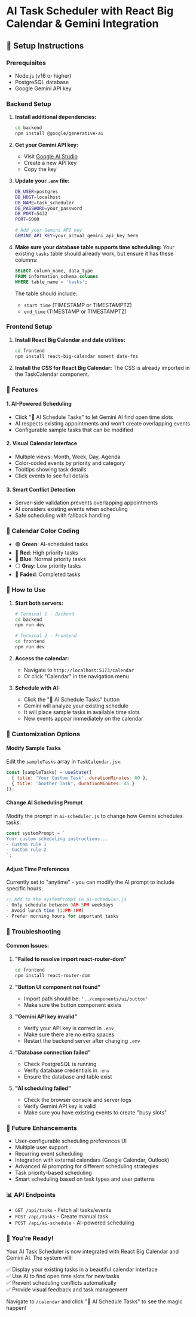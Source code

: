 # AI Task Scheduler with React Big Calendar & Gemini Integration

## 🚀 Setup Instructions

### Prerequisites
- Node.js (v16 or higher)
- PostgreSQL database
- Google Gemini API key

### Backend Setup

1. **Install additional dependencies:**
   ```bash
   cd backend
   npm install @google/generative-ai
   ```

2. **Get your Gemini API key:**
   - Visit [Google AI Studio](https://makersuite.google.com/app/apikey)
   - Create a new API key
   - Copy the key

3. **Update your `.env` file:**
   ```bash
   DB_USER=postgres
   DB_HOST=localhost
   DB_NAME=task_scheduler
   DB_PASSWORD=your_password
   DB_PORT=5432
   PORT=5000
   
   # Add your Gemini API key
   GEMINI_API_KEY=your_actual_gemini_api_key_here
   ```

4. **Make sure your database table supports time scheduling:**
   Your existing `tasks` table should already work, but ensure it has these columns:
   ```sql
   SELECT column_name, data_type 
   FROM information_schema.columns 
   WHERE table_name = 'tasks';
   ```

   The table should include:
   - `start_time` (TIMESTAMP or TIMESTAMPTZ)
   - `end_time` (TIMESTAMP or TIMESTAMPTZ)

### Frontend Setup

1. **Install React Big Calendar and date utilities:**
   ```bash
   cd frontend
   npm install react-big-calendar moment date-fns
   ```

2. **Install the CSS for React Big Calendar:**
   The CSS is already imported in the TaskCalendar component.

### 🎯 Features

#### 1. **AI-Powered Scheduling**
- Click "🤖 AI Schedule Tasks" to let Gemini AI find open time slots
- AI respects existing appointments and won't create overlapping events
- Configurable sample tasks that can be modified

#### 2. **Visual Calendar Interface**
- Multiple views: Month, Week, Day, Agenda
- Color-coded events by priority and category
- Tooltips showing task details
- Click events to see full details

#### 3. **Smart Conflict Detection**
- Server-side validation prevents overlapping appointments
- AI considers existing events when scheduling
- Safe scheduling with fallback handling

### 🎨 Calendar Color Coding

- 🟢 **Green**: AI-scheduled tasks
- 🔴 **Red**: High priority tasks  
- 🔵 **Blue**: Normal priority tasks
- ⚪ **Gray**: Low priority tasks
- 🫥 **Faded**: Completed tasks

### 📝 How to Use

1. **Start both servers:**
   ```bash
   # Terminal 1 - Backend
   cd backend
   npm run dev
   
   # Terminal 2 - Frontend  
   cd frontend
   npm run dev
   ```

2. **Access the calendar:**
   - Navigate to `http://localhost:5173/calendar`
   - Or click "Calendar" in the navigation menu

3. **Schedule with AI:**
   - Click the "🤖 AI Schedule Tasks" button
   - Gemini will analyze your existing schedule
   - It will place sample tasks in available time slots
   - New events appear immediately on the calendar

### 🔧 Customization Options

#### Modify Sample Tasks
Edit the `sampleTasks` array in `TaskCalendar.jsx`:
```javascript
const [sampleTasks] = useState([
  { title: 'Your Custom Task', durationMinutes: 60 },
  { title: 'Another Task', durationMinutes: 45 }
]);
```

#### Change AI Scheduling Prompt
Modify the prompt in `ai-scheduler.js` to change how Gemini schedules tasks:
```javascript
const systemPrompt = `
Your custom scheduling instructions...
- Custom rule 1
- Custom rule 2  
`;
```

#### Adjust Time Preferences
Currently set to "anytime" - you can modify the AI prompt to include specific hours:
```javascript
// Add to the systemPrompt in ai-scheduler.js
- Only schedule between 9AM-5PM weekdays
- Avoid lunch time (12PM-1PM)
- Prefer morning hours for important tasks
```

### 🐛 Troubleshooting

#### Common Issues:

1. **"Failed to resolve import react-router-dom"**
   ```bash
   cd frontend
   npm install react-router-dom
   ```

2. **"Button UI component not found"**
   - Import path should be: `'../components/ui/button'`
   - Make sure the button component exists

3. **"Gemini API key invalid"**
   - Verify your API key is correct in `.env`
   - Make sure there are no extra spaces
   - Restart the backend server after changing `.env`

4. **"Database connection failed"**
   - Check PostgreSQL is running
   - Verify database credentials in `.env`
   - Ensure the database and table exist

5. **"AI scheduling failed"**
   - Check the browser console and server logs
   - Verify Gemini API key is valid
   - Make sure you have existing events to create "busy slots"

### 🔮 Future Enhancements

- User-configurable scheduling preferences UI
- Multiple user support
- Recurring event scheduling
- Integration with external calendars (Google Calendar, Outlook)
- Advanced AI prompting for different scheduling strategies
- Task priority-based scheduling
- Smart scheduling based on task types and user patterns

### 📊 API Endpoints

- `GET /api/tasks` - Fetch all tasks/events
- `POST /api/tasks` - Create manual task
- `POST /api/ai-schedule` - AI-powered scheduling

### 🎉 You're Ready!

Your AI Task Scheduler is now integrated with React Big Calendar and Gemini AI. The system will:

✅ Display your existing tasks in a beautiful calendar interface  
✅ Use AI to find open time slots for new tasks  
✅ Prevent scheduling conflicts automatically  
✅ Provide visual feedback and task management  

Navigate to `/calendar` and click "🤖 AI Schedule Tasks" to see the magic happen!